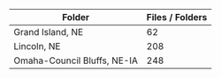 | Folder                      |   Files / Folders |
|-----------------------------|-------------------|
| Grand Island, NE            |                62 |
| Lincoln, NE                 |               208 |
| Omaha-Council Bluffs, NE-IA |               248 |